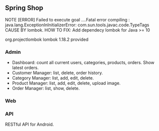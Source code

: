 ## Spring Shop
NOTE
[ERROR] 
Failed to execute goal ....Fatal error compiling : java.lang.ExceptionInInitializerError: com.sun.tools.javac.code.TypeTags 
CAUSE BY lombok.
HOW TO FIX: Add dependecy lombok for Java >= 10

<dependency>
    <groupId>org.projectlombok</groupId>
    <artifactId>lombok</artifactId>
    <version>1.18.2</version>
    <scope>provided</scope>
</dependency>




### Admin

- Dashboard: count all current users, categories, products, orders. Show latest orders.
- Customer Manager: list, delete, order history.
- Category Manager: list, add, edit, delete.
- Product Manager: list, add, edit, delete, upload image.
- Order Manager: list, show, delete. 

### Web

### API
RESTful API for Android.
